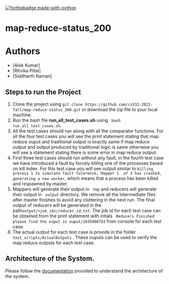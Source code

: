 
[![forthebadge made-with-python](http://ForTheBadge.com/images/badges/made-with-python.svg)](https://www.python.org/)

# map-reduce-status_200

# Authors
- [Alok Kumar]
- [Ritvika Pillai]
- [Siddharth Raman]

## Steps to run the Project

1. Clone the project using ````git clone https://github.com/cs532-2021-fall/map-reduce-status_200.git```` or download the zip file to your local machine.
2. Run the bash file **run_all_test_cases.sh** using ```` bash run_all_test_cases.sh````.
3. All the test cases should run along with all the comparator functions. For all the four test cases you will see the print statement stating that map reduce ouput and traditional output is exactly same if map reduce output and output produced by traditional logic is same otherwise you will see a statement stating there is some error in map reduce output.
4. First three test cases should run without any fault, in the fourth test case we have introduced a fault by forcely killing one of the processes based on kill index. For this test case you will see output similar to ````Killing process 1 to simulate fault tolerence, Mapper 1  of 3 has crashed, generating a new worker````, which means that a process has been killed and respawned by master.
5. Mappers will generate their output in ```` tmp```` and reducers will generate their output in ``` output``` directory. We remove all the intermediate files after master finishes to avoid any cluttering in the next run. The final output of reducers will be generated in  the path```output/<job_id>/reducer_id.txt```. The job id for each test case can be obtained from the print statement with intials ```` Reducers Finished please find the ouput in ouput/1635986793```` from console for each test case.
6. The actual output for each test case is provide in the folder ````test_scripts/ActualOutputs```` . These ouputs can be used to verify the map reduce outputs for each test case.

## Architecture of the System.

Please follow the [documentation](https://github.com/cs532-2021-fall/map-reduce-status_200/blob/main/Documentation.pdf) provided to understand the architecture of the system.
